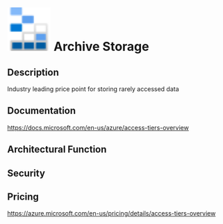 # <img src ="../img/Archive Storage.svg" width=100 /> Archive Storage                 



## Description										
Industry leading price point for storing rarely accessed data





## Documentation
https://docs.microsoft.com/en-us/azure/access-tiers-overview



## Architectural Function




## Security




## Pricing
https://azure.microsoft.com/en-us/pricing/details/access-tiers-overview



